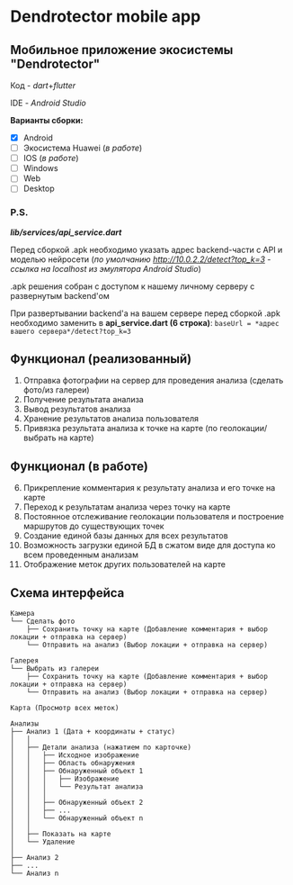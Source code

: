 # Dendrotector mobile app

## Мобильное приложение экосистемы "Dendrotector"

Код - _dart_+_flutter_

IDE - _Android Studio_

**Варианты сборки:**
- [x] Android
- [ ] Экосистема Huawei (_в работе_)
- [ ] IOS (_в работе_)
- [ ] Windows
- [ ] Web
- [ ] Desktop

### **P.S.**

_**lib/services/api_service.dart**_

Перед сборкой .apk необходимо указать адрес backend-части с API и моделью нейросети (_по умолчанию http://10.0.2.2/detect?top_k=3 - ссылка на localhost из эмулятора Android Studio_)

.apk решения собран с доступом к нашему личному серверу с развернутым backend'ом

При развертывании backend'а на вашем сервере перед сборкой .apk необходимо заменить в **api_service.dart (6 строка)**: `baseUrl = *адрес вашего сервера*/detect?top_k=3`

## **Функционал** (реализованный)
1. Отправка фотографии на сервер для проведения анализа (сделать фото/из галереи)
2. Получение результата анализа
3. Вывод результатов анализа
4. Хранение результатов анализа пользователя
5. Привязка результата анализа к точке на карте (по геолокации/выбрать на карте)

## Функционал (в работе)
6. Прикрепление комментария к результату анализа и его точке на карте
7. Переход к результатам анализа через точку на карте
8. Постоянное отслеживание геолокации пользователя и построение маршрутов до существующих точек
9. Создание единой базы данных для всех результатов
10. Возможность загрузки единой БД в сжатом виде для доступа ко всем проведенным анализам
11. Отображение меток других пользователей на карте

## Схема интерфейса
    Камера
    └── Сделать фото
        ├── Сохранить точку на карте (Добавление комментария + выбор локации + отправка на сервер)
        └── Отправить на анализ (Выбор локации + отправка на сервер)

    Галерея
    └── Выбрать из галереи
        ├── Сохранить точку на карте (Добавление комментария + выбор локации + отправка на сервер)
        └── Отправить на анализ (Выбор локации + отправка на сервер)

    Карта (Просмотр всех меток)

    Анализы
    ├── Анализ 1 (Дата + координаты + статус)
    │   │
    │   ├── Детали анализа (нажатием по карточке)
    │   │   ├── Исходное изображение
    │   │   ├── Область обнаружения
    │   │   ├── Обнаруженный объект 1
    │   │   │   ├── Изображение
    │   │   │   └── Результат анализа
    │   │   │
    │   │   ├── Обнаруженный объект 2
    │   │   ├── ...
    │   │   └── Обнаруженный объект n
    │   │
    │   ├── Показать на карте
    │   └── Удаление
    │
    ├── Анализ 2
    ├── ...
    └── Анализ n   
